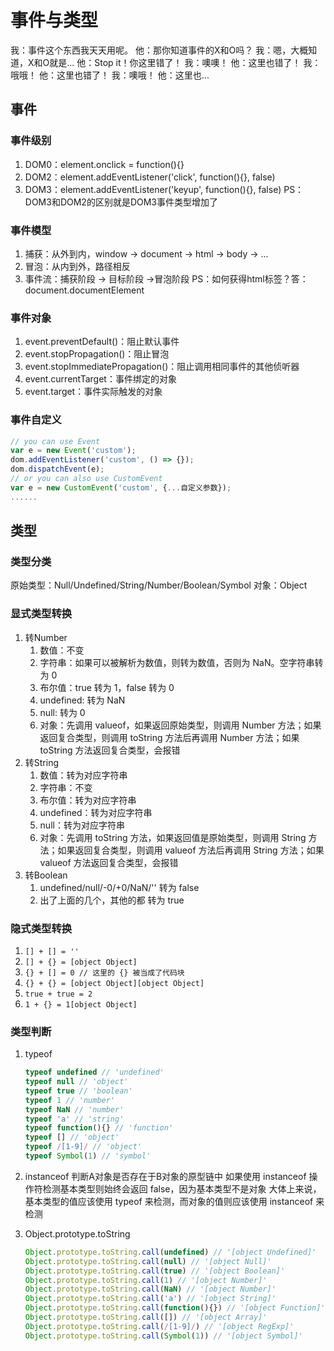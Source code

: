 # 事件与类型

我：事件这个东西我天天用呢。
他：那你知道事件的X和O吗？
我：嗯，大概知道，X和O就是...
他：Stop it！你这里错了！
我：噢噢！
他：这里也错了！
我：哦哦！
他：这里也错了！
我：噢哦！
他：这里也...

## 事件

### 事件级别

1. DOM0：element.onclick = function(){}
2. DOM2：element.addEventListener('click', function(){}, false)
3. DOM3：element.addEventListener('keyup', function(){}, false)
PS：DOM3和DOM2的区别就是DOM3事件类型增加了

### 事件模型

1. 捕获：从外到内，window -> document -> html -> body -> ...
2. 冒泡：从内到外，路径相反
3. 事件流：捕获阶段 -> 目标阶段 ->冒泡阶段
PS：如何获得html标签？答：document.documentElement

### 事件对象

1. event.preventDefault()：阻止默认事件
2. event.stopPropagation()：阻止冒泡
3. event.stopImmediatePropagation()：阻止调用相同事件的其他侦听器
4. event.currentTarget：事件绑定的对象
5. event.target：事件实际触发的对象

### 事件自定义

```javascript
// you can use Event
var e = new Event('custom');
dom.addEventListener('custom', () => {});
dom.dispatchEvent(e);
// or you can also use CustomEvent
var e = new CustomEvent('custom', {...自定义参数});
......
```

## 类型

### 类型分类

原始类型：Null/Undefined/String/Number/Boolean/Symbol
对象：Object

### 显式类型转换

1. 转Number
   1. 数值：不变
   2. 字符串：如果可以被解析为数值，则转为数值，否则为 NaN。空字符串转为 0
   3. 布尔值：true 转为 1，false 转为 0
   4. undefined: 转为 NaN
   5. null: 转为 0
   6. 对象：先调用 valueof，如果返回原始类型，则调用 Number 方法；如果返回复合类型，则调用 toString 方法后再调用 Number 方法；如果 toString 方法返回复合类型，会报错
2. 转String
   1. 数值：转为对应字符串
   2. 字符串：不变
   3. 布尔值：转为对应字符串
   4. undefined：转为对应字符串
   5. null：转为对应字符串
   6. 对象：先调用 toString 方法，如果返回值是原始类型，则调用 String 方法；如果返回复合类型，则调用 valueof 方法后再调用 String 方法；如果 valueof 方法返回复合类型，会报错
3. 转Boolean
   1. undefined/null/-0/+0/NaN/'' 转为 false
   2. 出了上面的几个，其他的都 转为 true

### 隐式类型转换

1. `[] + [] = ''`
2. `[] + {} = [object Object]`
3. `{} + [] = 0 // 这里的 {} 被当成了代码块`
4. `{} + {} = [object Object][object Object]`
5. `true + true = 2`
6. `1 + {} = 1[object Object]`

### 类型判断

1. typeof

     ```js
     typeof undefined // 'undefined'
     typeof null // 'object'
     typeof true // 'boolean'
     typeof 1 // 'number'
     typeof NaN // 'number'
     typeof 'a' // 'string'
     typeof function(){} // 'function'
     typeof [] // 'object'
     typeof /[1-9]/ // 'object'
     typeof Symbol(1) // 'symbol'
     ```

2. instanceof
  判断A对象是否存在于B对象的原型链中
  如果使用 instanceof 操作符检测基本类型则始终会返回 false，因为基本类型不是对象
  大体上来说，基本类型的值应该使用 typeof 来检测，而对象的值则应该使用 instanceof 来检测
3. Object.prototype.toString

    ```js
    Object.prototype.toString.call(undefined) // '[object Undefined]'
    Object.prototype.toString.call(null) // '[object Null]'
    Object.prototype.toString.call(true) // '[object Boolean]'
    Object.prototype.toString.call(1) // '[object Number]'
    Object.prototype.toString.call(NaN) // '[object Number]'
    Object.prototype.toString.call('a') // '[object String]'
    Object.prototype.toString.call(function(){}) // '[object Function]'
    Object.prototype.toString.call([]) // '[object Array]'
    Object.prototype.toString.call(/[1-9]/) // '[object RegExp]'
    Object.prototype.toString.call(Symbol(1)) // '[object Symbol]'
    ```
